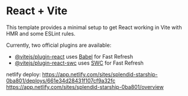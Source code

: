# React + Vite

This template provides a minimal setup to get React working in Vite with HMR and some ESLint rules.

Currently, two official plugins are available:

- [@vitejs/plugin-react](https://github.com/vitejs/vite-plugin-react/blob/main/packages/plugin-react/README.md) uses [Babel](https://babeljs.io/) for Fast Refresh
- [@vitejs/plugin-react-swc](https://github.com/vitejs/vite-plugin-react-swc) uses [SWC](https://swc.rs/) for Fast Refresh

netlify deploy:
https://app.netlify.com/sites/splendid-starship-0ba801/deploys/661e34d28431f107cf9a32fc
https://app.netlify.com/sites/splendid-starship-0ba801/overview
